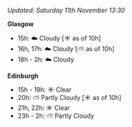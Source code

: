 *Updated: Saturday 11th November 13:30*

**Glasgow**

* 15h: :cloud: Cloudy [:sunny: as of 10h]
* 16h, 17h: :cloud: Cloudy [:partly_sunny: as of 10h]
* 18h - 2h: :cloud: Cloudy

**Edinburgh**

* 15h - 19h: :sunny: Clear
* 20h: :partly_sunny: Partly Cloudy [:sunny: as of 10h]
* 21h, 22h: :sunny: Clear
* 23h - 2h: :partly_sunny: Partly Cloudy
